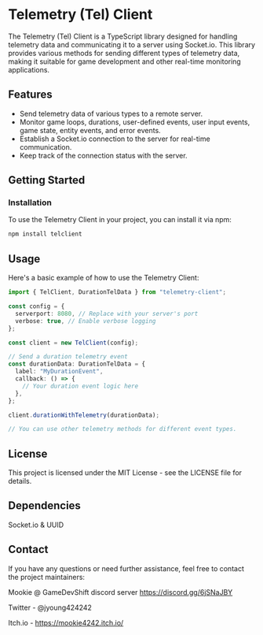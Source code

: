 # Telemetry (Tel) Client

The Telemetry (Tel) Client is a TypeScript library designed for handling telemetry data and communicating it to a server using
Socket.io. This library provides various methods for sending different types of telemetry data, making it suitable for game development
and other real-time monitoring applications.

## Features

- Send telemetry data of various types to a remote server.
- Monitor game loops, durations, user-defined events, user input events, game state, entity events, and error events.
- Establish a Socket.io connection to the server for real-time communication.
- Keep track of the connection status with the server.

## Getting Started

### Installation

To use the Telemetry Client in your project, you can install it via npm:

```bash
npm install telclient
```

## Usage

Here's a basic example of how to use the Telemetry Client:

```ts
import { TelClient, DurationTelData } from "telemetry-client";

const config = {
  serverport: 8080, // Replace with your server's port
  verbose: true, // Enable verbose logging
};

const client = new TelClient(config);

// Send a duration telemetry event
const durationData: DurationTelData = {
  label: "MyDurationEvent",
  callback: () => {
    // Your duration event logic here
  },
};

client.durationWithTelemetry(durationData);

// You can use other telemetry methods for different event types.
```

## License

This project is licensed under the MIT License - see the LICENSE file for details.

## Dependencies

Socket.io & UUID

## Contact

If you have any questions or need further assistance, feel free to contact the project maintainers:

Mookie @ GameDevShift discord server https://discord.gg/6jSNaJBY

Twitter - @jyoung424242

Itch.io - https://mookie4242.itch.io/
